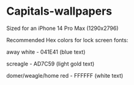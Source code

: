 # Capitals-wallpapers
Sized for an iPhone 14 Pro Max (1290x2796)

Recommended Hex colors for lock screen fonts:

away white - 041E41 (blue text)

screagle - AD7C59 (light gold text)

domer/weagle/home red - FFFFFF (white text)
